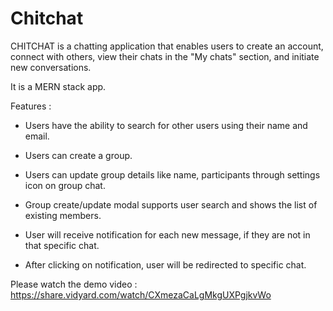 # Chitchat

CHITCHAT is a chatting application that enables users to create an account, connect with others, view their chats in the "My chats" section, and initiate new conversations.

It is a MERN stack app.

Features :
- Users have the ability to search for other users using their name and email.

- Users can create a group.

- Users can update group details like name, participants through settings icon on group chat.

- Group create/update modal supports user search and shows the list of existing members.

- User will receive notification for each new message, if they are not in that specific chat.

- After clicking on notification, user will be redirected to specific chat.

Please watch the demo video : https://share.vidyard.com/watch/CXmezaCaLgMkgUXPgjkvWo
